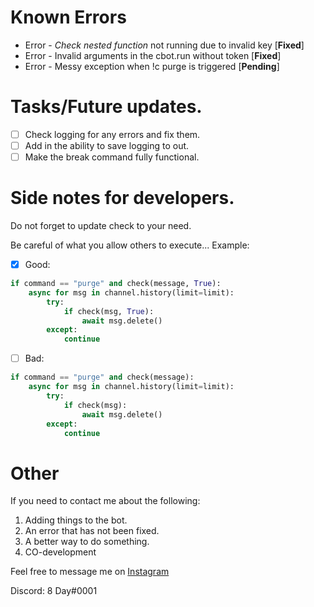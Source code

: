 # Known Errors
* Error - _Check nested function_ not running due to invalid key [__Fixed__]
* Error - Invalid arguments in the cbot.run without token [__Fixed__]
* Error - Messy exception when !c purge is triggered [__Pending__]

# Tasks/Future updates.
- [ ] Check logging for any errors and fix them.
- [ ] Add in the ability to save logging to out.
- [ ] Make the break command fully functional.

# Side notes for developers.
Do not forget to update check to your need.

Be careful of what you allow others to execute...
Example:
- [x] Good:
```python
if command == "purge" and check(message, True):
	async for msg in channel.history(limit=limit):
		try:
			if check(msg, True):
				await msg.delete()
		except:
			continue
```
- [ ] Bad:
```python
if command == "purge" and check(message):
	async for msg in channel.history(limit=limit):
		try:
			if check(msg):
				await msg.delete()
		except:
			continue
```


# Other
If you need to contact me about the following:

1. Adding things to the bot.
1. An error that has not been fixed.
1. A better way to do something.
1. CO-development

Feel free to message me on
[Instagram](https://instagram.com/notdoxxed)

Discord: 8 Day#0001
